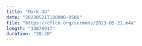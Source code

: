 ```yaml
---
title: "Mark 4b"
date: "20230521T100000-0500"
file: "https://cflcn.org/sermons/2023-05-21.m4a"
length: "13678917"
duration: "28:28"
---
```

